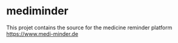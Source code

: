 # mediminder
This projet contains the source for the medicine reminder platform https://www.medi-minder.de
